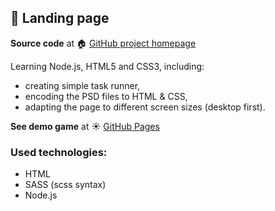 ## :book: Landing page

**Source code** at :house: [GitHub project homepage]( https://github.com/freefrogs/Landing_page_1)

Learning Node.js, HTML5 and CSS3, including:
* creating simple task runner,
* encoding the PSD files to HTML & CSS,
* adapting the page to different screen sizes (desktop first).

**See demo game** at :sunny: [GitHub Pages](https://freefrogs.github.io/Landing_page_1/)

### Used technologies:
* HTML
* SASS (scss syntax)
* Node.js
